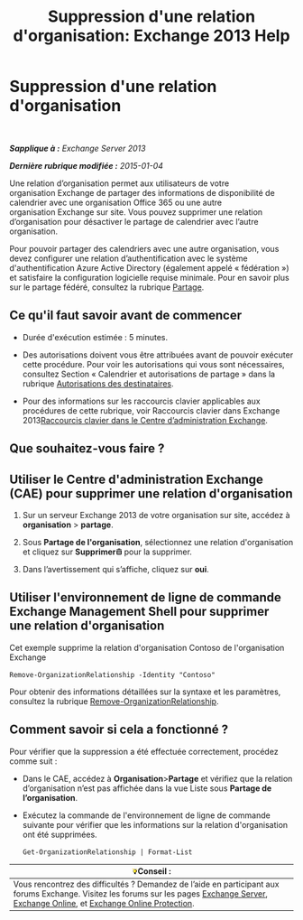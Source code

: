 ﻿---
title: "Suppression d'une relation d'organisation: Exchange 2013 Help"
TOCTitle: Suppression d'une relation d'organisation
ms:assetid: ff211394-f58b-4da7-bb3a-df6abcb5950e
ms:mtpsurl: https://technet.microsoft.com/fr-fr/library/JJ657513(v=EXCHG.150)
ms:contentKeyID: 50479639
ms.date: 04/24/2018
mtps_version: v=EXCHG.150
ms.translationtype: HT
---

# Suppression d'une relation d'organisation

 

_**Sapplique à :** Exchange Server 2013_

_**Dernière rubrique modifiée :** 2015-01-04_

Une relation d’organisation permet aux utilisateurs de votre organisation Exchange de partager des informations de disponibilité de calendrier avec une organisation Office 365 ou une autre organisation Exchange sur site. Vous pouvez supprimer une relation d’organisation pour désactiver le partage de calendrier avec l’autre organisation.

Pour pouvoir partager des calendriers avec une autre organisation, vous devez configurer une relation d’authentification avec le système d'authentification Azure Active Directory (également appelé « fédération ») et satisfaire la configuration logicielle requise minimale. Pour en savoir plus sur le partage fédéré, consultez la rubrique [Partage](sharing-exchange-2013-help.md).

## Ce qu'il faut savoir avant de commencer

  - Durée d'exécution estimée : 5 minutes.

  - Des autorisations doivent vous être attribuées avant de pouvoir exécuter cette procédure. Pour voir les autorisations qui vous sont nécessaires, consultez Section « Calendrier et autorisations de partage » dans la rubrique [Autorisations des destinataires](recipients-permissions-exchange-2013-help.md).

  - Pour des informations sur les raccourcis clavier applicables aux procédures de cette rubrique, voir Raccourcis clavier dans Exchange 2013[Raccourcis clavier dans le Centre d’administration Exchange](keyboard-shortcuts-in-the-exchange-admin-center-exchange-online-protection-help.md).

## Que souhaitez-vous faire ?

## Utiliser le Centre d'administration Exchange (CAE) pour supprimer une relation d'organisation

1.  Sur un serveur Exchange 2013 de votre organisation sur site, accédez à **organisation** \> **partage**.

2.  Sous **Partage de l'organisation**, sélectionnez une relation d'organisation et cliquez sur **Supprimer**![Icône Supprimer](images/Dd979797.14f639f6-61e8-4418-bbfb-0db14de9d2f5(EXCHG.150).gif "Icône Supprimer") pour la supprimer.

3.  Dans l’avertissement qui s’affiche, cliquez sur **oui**.

## Utiliser l'environnement de ligne de commande Exchange Management Shell pour supprimer une relation d'organisation

Cet exemple supprime la relation d'organisation Contoso de l'organisation Exchange

    Remove-OrganizationRelationship -Identity "Contoso"

Pour obtenir des informations détaillées sur la syntaxe et les paramètres, consultez la rubrique [Remove-OrganizationRelationship](https://technet.microsoft.com/fr-fr/library/ee332362\(v=exchg.150\)).

## Comment savoir si cela a fonctionné ?

Pour vérifier que la suppression a été effectuée correctement, procédez comme suit :

  - Dans le CAE, accédez à **Organisation**\>**Partage** et vérifiez que la relation d’organisation n’est pas affichée dans la vue Liste sous **Partage de l’organisation**.

  - Exécutez la commande de l'environnement de ligne de commande suivante pour vérifier que les informations sur la relation d'organisation ont été supprimées.
    
        Get-OrganizationRelationship | Format-List

<table>
<thead>
<tr class="header">
<th><img src="images/Bb125224.tip(EXCHG.150).gif" title="Conseil" alt="Conseil" />Conseil :</th>
</tr>
</thead>
<tbody>
<tr class="odd">
<td>Vous rencontrez des difficultés ? Demandez de l’aide en participant aux forums Exchange. Visitez les forums sur les pages <a href="https://go.microsoft.com/fwlink/p/?linkid=60612">Exchange Server</a>, <a href="https://go.microsoft.com/fwlink/p/?linkid=267542">Exchange Online</a>, et <a href="https://go.microsoft.com/fwlink/p/?linkid=285351">Exchange Online Protection</a>.</td>
</tr>
</tbody>
</table>

